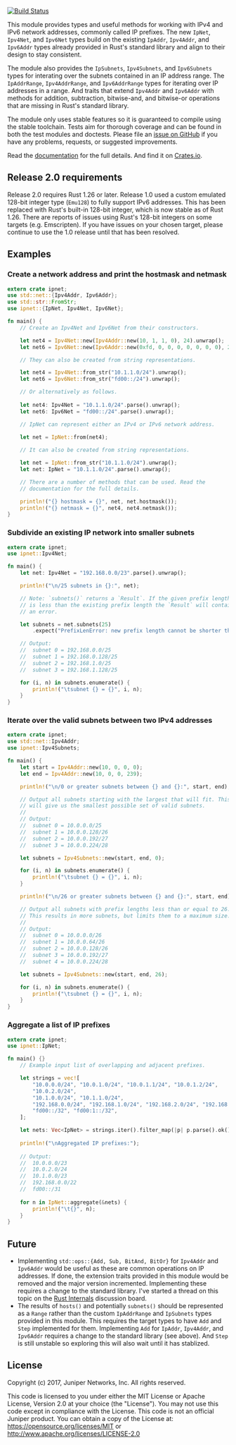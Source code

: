 [![Build Status](https://travis-ci.org/krisprice/ipnet.svg?branch=master)](https://travis-ci.org/krisprice/ipnet)

This module provides types and useful methods for working with IPv4 and IPv6 network addresses, commonly called IP prefixes. The new `IpNet`, `Ipv4Net`, and `Ipv6Net` types build on the existing `IpAddr`, `Ipv4Addr`, and `Ipv6Addr` types already provided in Rust's standard library and align to their design to stay consistent.

The module also provides the `IpSubnets`, `Ipv4Subnets`, and `Ipv6Subnets` types for interating over the subnets contained in an IP address range. The `IpAddrRange`, `Ipv4AddrRange`, and `Ipv6AddrRange` types for iterating over IP addresses in a range. And traits that extend `Ipv4Addr` and `Ipv6Addr` with methods for addition, subtraction, bitwise-and, and bitwise-or operations that are missing in Rust's standard library.

The module only uses stable features so it is guaranteed to compile using the stable toolchain. Tests aim for thorough coverage and can be found in both the test modules and doctests. Please file an [issue on GitHub] if you have any problems, requests, or suggested improvements.

Read the [documentation] for the full details. And find it on [Crates.io].

[documentation]: https://docs.rs/ipnet/
[Crates.io]: https://crates.io/crates/ipnet
[issue on GitHub]: https://github.com/krisprice/ipnet/issues

## Release 2.0 requirements

Release 2.0 requires Rust 1.26 or later. Release 1.0 used a custom emulated 128-bit integer type (`Emu128`) to fully support IPv6 addresses. This has been replaced with Rust's built-in 128-bit integer, which is now stable as of Rust 1.26. There are reports of issues using Rust's 128-bit integers on some targets (e.g. Emscripten). If you have issues on your chosen target, please continue to use the 1.0 release until that has been resolved.

## Examples

### Create a network address and print the hostmask and netmask

```rust
extern crate ipnet;
use std::net::{Ipv4Addr, Ipv6Addr};
use std::str::FromStr;
use ipnet::{IpNet, Ipv4Net, Ipv6Net};

fn main() {
    // Create an Ipv4Net and Ipv6Net from their constructors.

    let net4 = Ipv4Net::new(Ipv4Addr::new(10, 1, 1, 0), 24).unwrap();
    let net6 = Ipv6Net::new(Ipv6Addr::new(0xfd, 0, 0, 0, 0, 0, 0, 0), 24).unwrap();

    // They can also be created from string representations.

    let net4 = Ipv4Net::from_str("10.1.1.0/24").unwrap();
    let net6 = Ipv6Net::from_str("fd00::/24").unwrap();

    // Or alternatively as follows.
    
    let net4: Ipv4Net = "10.1.1.0/24".parse().unwrap();
    let net6: Ipv6Net = "fd00::/24".parse().unwrap();

    // IpNet can represent either an IPv4 or IPv6 network address.

    let net = IpNet::from(net4);
    
    // It can also be created from string representations.

    let net = IpNet::from_str("10.1.1.0/24").unwrap();
    let net: IpNet = "10.1.1.0/24".parse().unwrap();

    // There are a number of methods that can be used. Read the
    // documentation for the full details.

    println!("{} hostmask = {}", net, net.hostmask());
    println!("{} netmask = {}", net4, net4.netmask());
}
```

### Subdivide an existing IP network into smaller subnets

```rust
extern crate ipnet;
use ipnet::Ipv4Net;

fn main() {
    let net: Ipv4Net = "192.168.0.0/23".parse().unwrap();

    println!("\n/25 subnets in {}:", net);

    // Note: `subnets()` returns a `Result`. If the given prefix length
    // is less than the existing prefix length the `Result` will contain
    // an error.

    let subnets = net.subnets(25)
        .expect("PrefixLenError: new prefix length cannot be shorter than existing");

    // Output:
    //  subnet 0 = 192.168.0.0/25
    //  subnet 1 = 192.168.0.128/25
    //  subnet 2 = 192.168.1.0/25
    //  subnet 3 = 192.168.1.128/25

    for (i, n) in subnets.enumerate() {
        println!("\tsubnet {} = {}", i, n);
    }
}
```

### Iterate over the valid subnets between two IPv4 addresses

```rust
extern crate ipnet;
use std::net::Ipv4Addr;
use ipnet::Ipv4Subnets;

fn main() {
    let start = Ipv4Addr::new(10, 0, 0, 0);
    let end = Ipv4Addr::new(10, 0, 0, 239);

    println!("\n/0 or greater subnets between {} and {}:", start, end);

    // Output all subnets starting with the largest that will fit. This
    // will give us the smallest possible set of valid subnets.
    //
    // Output:
    //  subnet 0 = 10.0.0.0/25
    //  subnet 1 = 10.0.0.128/26
    //  subnet 2 = 10.0.0.192/27
    //  subnet 3 = 10.0.0.224/28

    let subnets = Ipv4Subnets::new(start, end, 0);

    for (i, n) in subnets.enumerate() {
        println!("\tsubnet {} = {}", i, n);
    }

    println!("\n/26 or greater subnets between {} and {}:", start, end);

    // Output all subnets with prefix lengths less than or equal to 26.
    // This results in more subnets, but limits them to a maximum size.
    //
    // Output:
    //  subnet 0 = 10.0.0.0/26
    //  subnet 1 = 10.0.0.64/26
    //  subnet 2 = 10.0.0.128/26
    //  subnet 3 = 10.0.0.192/27
    //  subnet 4 = 10.0.0.224/28

    let subnets = Ipv4Subnets::new(start, end, 26);

    for (i, n) in subnets.enumerate() {
        println!("\tsubnet {} = {}", i, n);
    }
}
```

### Aggregate a list of IP prefixes

```rust
extern crate ipnet;
use ipnet::IpNet;

fn main() {}
    // Example input list of overlapping and adjacent prefixes.

    let strings = vec![
        "10.0.0.0/24", "10.0.1.0/24", "10.0.1.1/24", "10.0.1.2/24",
        "10.0.2.0/24",
        "10.1.0.0/24", "10.1.1.0/24",
        "192.168.0.0/24", "192.168.1.0/24", "192.168.2.0/24", "192.168.3.0/24",
        "fd00::/32", "fd00:1::/32",
    ];

    let nets: Vec<IpNet> = strings.iter().filter_map(|p| p.parse().ok()).collect();
    
    println!("\nAggregated IP prefixes:");
    
    // Output:
    //  10.0.0.0/23
    //  10.0.2.0/24
    //  10.1.0.0/23
    //  192.168.0.0/22
    //  fd00::/31
    
    for n in IpNet::aggregate(&nets) {
        println!("\t{}", n);
    }
}
```

## Future

* Implementing `std::ops::{Add, Sub, BitAnd, BitOr}` for `Ipv4Addr` and `Ipv6Addr` would be useful as these are common operations on IP addresses. If done, the extension traits provided in this module would be removed and the major version incremented. Implementing these requires a change to the standard library. I've started a thread on this topic on the [Rust Internals](https://internals.rust-lang.org/t/pre-rfc-implementing-add-sub-bitand-bitor-for-ipaddr-ipv4addr-ipv6addr/) discussion board.
* The results of `hosts()` and potentially `subnets()` should be represented as a `Range` rather than the custom `IpAddrRange` and `IpSubnets` types provided in this module. This requires the target types to have `Add` and `Step` implemented for them. Implementing `Add` for `IpAddr`, `Ipv4Addr`, and `Ipv6Addr` requires a change to the standard library (see above). And `Step` is still unstable so exploring this will also wait until it has stablized.

## License

Copyright (c) 2017, Juniper Networks, Inc. All rights reserved.

This code is licensed to you under either the MIT License or Apache License, Version 2.0 at your choice (the "License"). You may not use this code except in compliance with the License. This code is not an official Juniper product. You can obtain a copy of the License at: https://opensource.org/licenses/MIT or http://www.apache.org/licenses/LICENSE-2.0
